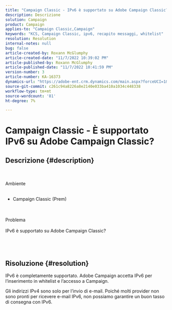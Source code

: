 ```yaml
---
title: "Campaign Classic - IPv6 è supportato su Adobe Campaign Classic?"
description: Descrizione
solution: Campaign
product: Campaign
applies-to: "Campaign Classic,Campaign"
keywords: "KCS, Campaign Classic, ipv6, recapito messaggi, whitelist"
resolution: Resolution
internal-notes: null
bug: false
article-created-by: Roxann McGlumphy
article-created-date: "11/7/2022 10:39:02 PM"
article-published-by: Roxann McGlumphy
article-published-date: "11/7/2022 10:41:59 PM"
version-number: 3
article-number: KA-16373
dynamics-url: "https://adobe-ent.crm.dynamics.com/main.aspx?forceUCI=1&pagetype=entityrecord&etn=knowledgearticle&id=4cfcb5f4-ec5e-ed11-9561-6045bd006704"
source-git-commit: c261c94a8226a8e2140e033ba410a1034c448338
workflow-type: tm+mt
source-wordcount: '81'
ht-degree: 7%

---
```


# Campaign Classic - È supportato IPv6 su Adobe Campaign Classic?

## Descrizione {#description}

<br><br>Ambiente<br><br>
- Campaign Classic (Prem)

<br><br>Problema<br><br>IPv6 è supportato su Adobe Campaign Classic?<br><br> <br><br>

## Risoluzione {#resolution}


IPv6 è completamente supportato. Adobe Campaign accetta IPv6 per l’inserimento in whitelist e l’accesso a Campaign.

Gli indirizzi IPv4 sono solo per l’invio di e-mail. Poiché molti provider non sono pronti per ricevere e-mail IPv6, non possiamo garantire un buon tasso di consegna con IPv6.
